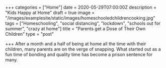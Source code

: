 +++
categories = ["Home"]
date = 2020-05-29T07:00:00Z
description = "Kids Happy at Home"
draft = true
image = "/images/examplesite/static/images/homeschooledchildrencooking.jpg"
tags = ["Homeschooling", "social distancing", "lockdown", "schools out for summer", "crazy at home"]
title = "Parents get a Dose of Their Own Children"
type = "post"

+++
After a month and a half of being at home all the time with their children, many parents are on the verge of snapping.  What started out as a fun time of bonding and quality time has become a prison sentence for many.